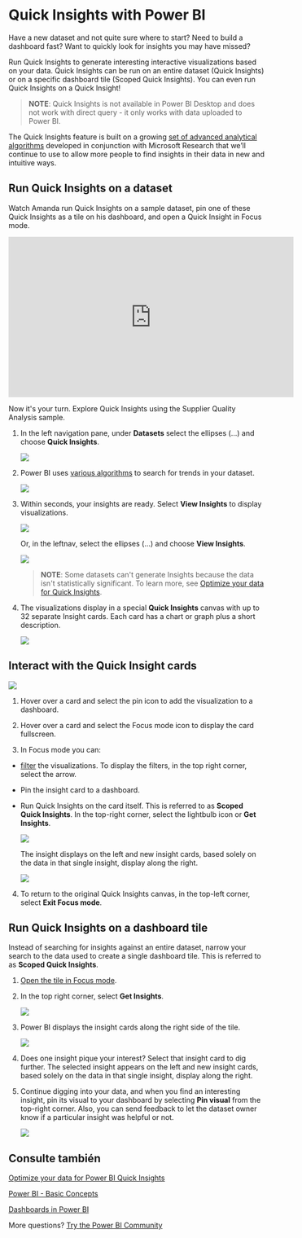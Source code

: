 <properties
   pageTitle="Quick Insights in Power BI"
   description="Documentation for viewing Quick Insights with Power BI service."
   services="powerbi"
   documentationCenter=""
   authors="mihart"
   manager="mblythe"
   backup=""
   editor=""
   tags=""
   featuredVideoId="EOASjs5mj6s"
   qualityFocus="no"
   qualityDate=""/>

<tags
   ms.service="powerbi"
   ms.devlang="NA"
   ms.topic="article"
   ms.tgt_pltfrm="NA"
   ms.workload="powerbi"
   ms.date="10/09/2016"
   ms.author="mihart"/>


# Quick Insights with Power BI

Have a new dataset and not quite sure where to start?  Need to build a dashboard fast?  Want to quickly look for insights you may have missed?

Run Quick Insights to generate interesting interactive visualizations based on your data. Quick Insights can be run on an entire dataset (Quick Insights) or on a specific dashboard tile (Scoped Quick Insights). You can even run Quick Insights on a Quick Insight!

><bpt id="p1">**</bpt>NOTE<ept id="p1">**</ept>: Quick Insights is not available in Power BI Desktop and does not work with direct query - it only works with data uploaded to Power BI.

The Quick Insights feature is built on a growing <bpt id="p1">[</bpt>set of advanced analytical algorithms<ept id="p1">](powerbi-service-auto-insights-types.md)</ept> developed in conjunction with Microsoft Research that we’ll continue to use to allow more people to find insights in their data in new and intuitive ways.

## Run Quick Insights on a dataset

Watch Amanda run Quick Insights on a sample dataset, pin one of these Quick Insights as a tile on his dashboard, and open a Quick Insight in Focus mode.
<iframe width="560" height="315" src="https://www.youtube.com/embed/EOASjs5mj6s" frameborder="0" allowfullscreen></iframe>

Now it's your turn. Explore Quick Insights using the Supplier Quality Analysis sample.

1. In the left navigation pane, under <bpt id="p1">**</bpt>Datasets<ept id="p1">**</ept> select the ellipses (...) and choose <bpt id="p2">**</bpt>Quick Insights<ept id="p2">**</ept>.

    ![](media/powerbi-service-auto-insights/PBI_AutoInsightsEllipsesl.png)

2. Power BI uses <bpt id="p1">[</bpt>various algorithms<ept id="p1">](powerbi-service-auto-insights-types.md)</ept> to search for trends in your dataset.

    ![](media/powerbi-service-auto-insights/PBI_AutoInsightsSearching.png)

3. Within seconds, your insights are ready.  Select <bpt id="p1">**</bpt>View Insights<ept id="p1">**</ept> to display visualizations.

    ![](media/powerbi-service-auto-insights/PBI_AutoInsightSuccess.png)

    Or, in the leftnav, select the ellipses (...) and choose <bpt id="p1">**</bpt>View Insights<ept id="p1">**</ept>.

    ![](media/powerbi-service-auto-insights/PBI_AutoInsightsEllipsesView.png)

    ><bpt id="p1">**</bpt>NOTE<ept id="p1">**</ept>: Some datasets can't generate Insights because the data isn't statistically significant.  To learn more, see <bpt id="p1">[</bpt>Optimize your data for Quick Insights<ept id="p1">](powerbi-service-auto-insights-optimize.md)</ept>.

4. The visualizations display in a special <bpt id="p1">**</bpt>Quick Insights<ept id="p1">**</ept> canvas with up to 32 separate Insight cards. Each card has a chart or graph plus a short description.

    ![](media/powerbi-service-auto-insights/PBI_AutoInsightsMore.png)

## Interact with the Quick Insight cards

  ![](media/powerbi-service-auto-insights/PBI_hover.png)

1. Hover over a card and select the pin icon to add the visualization to a dashboard.

2. Hover over a card and select the Focus mode icon to display the card fullscreen.

3. In Focus mode you can:
  - <bpt id="p1">[</bpt>filter<ept id="p1">](powerbi-service-interact-with-a-report-in-reading-view.md)</ept> the visualizations.  To display the filters, in the top right corner, select the arrow.

  - Pin the insight card to a dashboard.

  - Run Quick Insights on the card itself. This is referred to as <bpt id="p1">**</bpt>Scoped Quick Insights<ept id="p1">**</ept>. In the top-right corner, select the lightbulb icon or <bpt id="p1">**</bpt>Get Insights<ept id="p1">**</ept>.

    ![](media/powerbi-service-auto-insights/pbi-autoinsights-tile.png)

    The insight displays on the left and new insight cards, based solely on the data in that single insight, display along the right.

    ![](media/powerbi-service-auto-insights/power-bi-insights-on-insight.png)

4.  To return to the original Quick Insights canvas, in the top-left corner, select <bpt id="p1">**</bpt>Exit Focus mode<ept id="p1">**</ept>.


## Run Quick Insights on a dashboard tile
Instead of searching for insights against an entire dataset, narrow your search to the data used to create a single dashboard tile. This is referred to as <bpt id="p1">**</bpt>Scoped Quick Insights<ept id="p1">**</ept>.

1. <bpt id="p1">[</bpt>Open the tile in Focus mode<ept id="p1">](/powerbi-service-display-dash-in-focus-mode.md)</ept>.
2. In the top right corner, select <bpt id="p1">**</bpt>Get Insights<ept id="p1">**</ept>.

    ![](media/powerbi-service-auto-insights/pbi-autoinsights-tile.png)

3. Power BI displays the insight cards along the right side of the tile.

    ![](media/powerbi-service-auto-insights/pbi-insights-tile.png)

4. Does one insight pique your interest? Select that insight card to dig further. The selected insight appears on the left and new insight cards, based solely on the data in that single insight, display along the right.

5. Continue digging into your data, and when you find an interesting insight, pin its visual to your dashboard by selecting <bpt id="p1">**</bpt>Pin visual<ept id="p1">**</ept> from the top-right corner. Also, you can send feedback to let the dataset owner know if a particular insight was helpful or not.

    ![](media/powerbi-service-auto-insights/useful.png)


## Consulte también

[Optimize your data for Power BI Quick Insights](powerbi-service-auto-insights-optimize.md)

[Power BI - Basic Concepts](powerbi-service-basic-concepts.md)

[Dashboards in Power BI](powerbi-service-dashboards.md)

More questions? [Try the Power BI Community](http://community.powerbi.com/)
